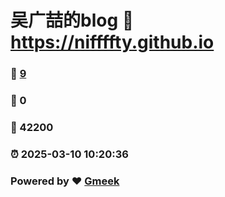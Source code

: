 # 吴广喆的blog :link: https://niffffty.github.io 
### :page_facing_up: [9](https://niffffty.github.io/tag.html) 
### :speech_balloon: 0 
### :hibiscus: 42200 
### :alarm_clock: 2025-03-10 10:20:36 
### Powered by :heart: [Gmeek](https://github.com/Meekdai/Gmeek)
